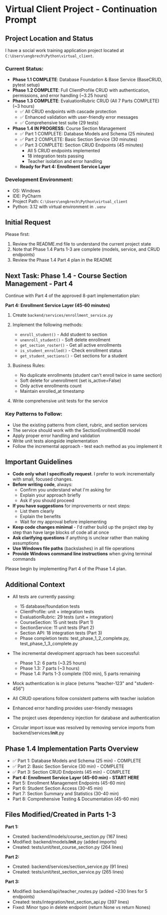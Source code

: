 # Virtual Client Project - Continuation Prompt

## Project Location and Status

I have a social work training application project located at `C:\Users\engbrech\Python\virtual_client`.

### Current Status:

- **Phase 1.1 COMPLETE**: Database Foundation & Base Service (BaseCRUD, pytest setup)
- **Phase 1.2 COMPLETE**: Full ClientProfile CRUD with authentication, permissions, and error handling (~3.25 hours)
- **Phase 1.3 COMPLETE**: EvaluationRubric CRUD (All 7 Parts COMPLETE) (~3 hours)
  - ✅ All CRUD endpoints with cascade protection
  - ✅ Enhanced validation with user-friendly error messages
  - ✅ Comprehensive test suite (29 tests)
- **Phase 1.4 IN PROGRESS**: Course Section Management
  - ✅ Part 1 COMPLETE: Database Models and Schema (25 minutes)
  - ✅ Part 2 COMPLETE: Basic Section Service (30 minutes)
  - ✅ Part 3 COMPLETE: Section CRUD Endpoints (45 minutes)
    - All 5 CRUD endpoints implemented
    - 18 integration tests passing
    - Teacher isolation and error handling
  - **Ready for Part 4: Enrollment Service Layer**

### Development Environment:

- OS: Windows
- IDE: PyCharm
- Project Path: `C:\Users\engbrech\Python\virtual_client`
- Python: 3.12 with virtual environment in `.venv`

## Initial Request

Please first:

1. Review the README.md file to understand the current project state
2. Note that Phase 1.4 Parts 1-3 are complete (models, service, and CRUD endpoints)
3. Review the Phase 1.4 Part 4 plan in the README

## Next Task: Phase 1.4 - Course Section Management - Part 4

Continue with Part 4 of the approved 8-part implementation plan:

**Part 4: Enrollment Service Layer (45-60 minutes)**

1. Create `backend/services/enrollment_service.py`
2. Implement the following methods:
   - `enroll_student()` - Add student to section
   - `unenroll_student()` - Soft delete enrollment
   - `get_section_roster()` - Get all active enrollments
   - `is_student_enrolled()` - Check enrollment status
   - `get_student_sections()` - Get sections for a student

3. Business Rules:
   - No duplicate enrollments (student can't enroll twice in same section)
   - Soft delete for unenrollment (set is_active=False)
   - Only active enrollments count
   - Maintain enrolled_at timestamp

4. Write comprehensive unit tests for the service

### Key Patterns to Follow:

- Use the existing patterns from client, rubric, and section services
- The service should work with the SectionEnrollmentDB model
- Apply proper error handling and validation
- Write unit tests alongside implementation
- Follow the incremental approach - test each method as you implement it

## Important Guidelines

- **Code only what I specifically request**. I prefer to work incrementally with small, focused changes.
- **Before writing code**, always:
  - Confirm you understand what I'm asking for
  - Explain your approach briefly
  - Ask if you should proceed
- **If you have suggestions** for improvements or next steps:
  - List them clearly
  - Explain the benefits
  - Wait for my approval before implementing
- **Keep code changes minimal** - I'd rather build up the project step by step than have large blocks of code all at once
- **Ask clarifying questions** if anything is unclear rather than making assumptions
- **Use Windows file paths** (backslashes) in all file operations
- **Provide Windows command line instructions** when giving terminal commands

Please begin by implementing Part 4 of the Phase 1.4 plan.

## Additional Context

- All tests are currently passing:
  - 15 database/foundation tests
  - ClientProfile: unit + integration tests
  - EvaluationRubric: 29 tests (unit + integration)
  - CourseSection: 15 unit tests (Part 1)
  - SectionService: 11 unit tests (Part 2)
  - Section API: 18 integration tests (Part 3)
  - Phase completion tests: test_phase_1_2_complete.py, test_phase_1_3_complete.py

- The incremental development approach has been successful:
  - Phase 1.2: 6 parts (~3.25 hours)
  - Phase 1.3: 7 parts (~3 hours)
  - Phase 1.4: Parts 1-3 complete (100 min), 5 parts remaining

- Mock authentication is in place (returns "teacher-123" and "student-456")
- All CRUD operations follow consistent patterns with teacher isolation
- Enhanced error handling provides user-friendly messages
- The project uses dependency injection for database and authentication
- Circular import issue was resolved by removing service imports from backend/services/__init__.py

## Phase 1.4 Implementation Parts Overview

- ✅ Part 1: Database Models and Schema (25 min) - COMPLETE
- ✅ Part 2: Basic Section Service (30 min) - COMPLETE
- ✅ Part 3: Section CRUD Endpoints (45 min) - COMPLETE
- **Part 4: Enrollment Service Layer (45-60 min) - START HERE**
- Part 5: Enrollment Management Endpoints (45-60 min)
- Part 6: Student Section Access (30-45 min)
- Part 7: Section Summary and Statistics (30-40 min)
- Part 8: Comprehensive Testing & Documentation (45-60 min)

## Files Modified/Created in Parts 1-3

**Part 1:**
- Created: backend/models/course_section.py (167 lines)
- Modified: backend/models/__init__.py (added imports)
- Created: tests/unit/test_course_section.py (264 lines)

**Part 2:**
- Created: backend/services/section_service.py (91 lines)
- Created: tests/unit/test_section_service.py (265 lines)

**Part 3:**
- Modified: backend/api/teacher_routes.py (added ~230 lines for 5 endpoints)
- Created: tests/integration/test_section_api.py (397 lines)
- Fixed: Minor typo in delete endpoint (return None vs return Nones)
